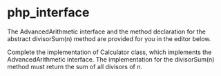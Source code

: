 # php_interface

<p>The AdvancedArithmetic interface and the method declaration for the abstract divisorSum(n) method are provided for you in the editor below.<br>

Complete the implementation of Calculator class, which implements the AdvancedArithmetic interface. The implementation for the divisorSum(n) method must return the sum of all divisors of n.</p>
